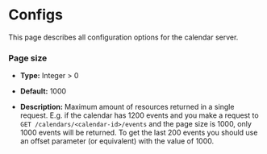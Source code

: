 
# Configs

This page describes all configuration options for the calendar server.

### Page size
<a name="page-size"></a>

- **Type:** Integer > 0

- **Default:** 1000

- **Description:** Maximum amount of resources returned in a single request. E.g. if the calendar has 1200 events and you make a request to `GET /calendars/<calendar-id>/events` and the page size is 1000, only 1000 events will be returned. To get the last 200 events you should use an offset parameter (or equivalent) with the value of 1000.